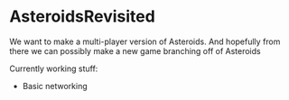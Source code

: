 AsteroidsRevisited
==================

We want to make a multi-player version of Asteroids. And hopefully from there we can possibly make a new game branching off of Asteroids

Currently working stuff:

- Basic networking
